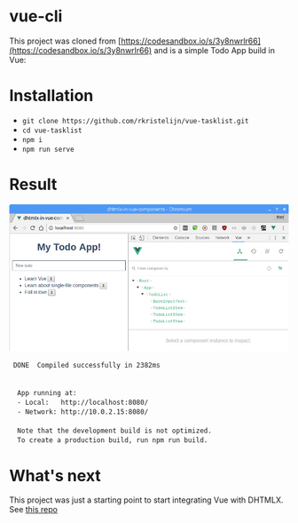 # vue-cli

This project was cloned from [https://codesandbox.io/s/3y8nwrlr66](https://codesandbox.io/s/3y8nwrlr66) and is a simple Todo App build in Vue:

# Installation

- `git clone https://github.com/rkristelijn/vue-tasklist.git`
- `cd vue-tasklist`
- `npm i`
- `npm run serve`

# Result

![Screenshot of the working app, showing an input with 3 items. Also the Vue DevTools is showing the component structure](README.md.files/Screenshot_20180615_105314.png)

```bash
 DONE  Compiled successfully in 2382ms                                                                                10:51:12

 
  App running at:
  - Local:   http://localhost:8080/ 
  - Network: http://10.0.2.15:8080/

  Note that the development build is not optimized.
  To create a production build, run npm run build.
```

# What's next

This project was just a starting point to start integrating Vue with DHTMLX. See [this repo](https://github.com/rkristelijn/vue-dhtmlx)
